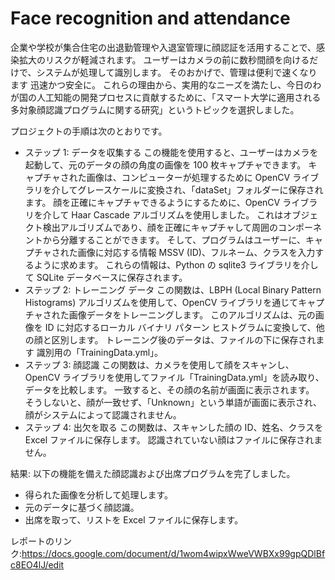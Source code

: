 # Face recognition and attendance
企業や学校が集合住宅の出退勤管理や入退室管理に顔認証を活用することで、感染拡大のリスクが軽減されます。 ユーザーはカメラの前に数秒間顔を向けるだけで、システムが処理して識別します。 そのおかげで、管理は便利で速くなります 迅速かつ安全に。
これらの理由から、実用的なニーズを満たし、今日のわが国の人工知能の開発プロセスに貢献するために、「スマート大学に適用される多対象顔認識プログラムに関する研究」というトピックを選択しました。

プロジェクトの手順は次のとおりです。
+ ステップ 1: データを収集する
この機能を使用すると、ユーザーはカメラを起動して、元のデータの顔の角度の画像を 100 枚キャプチャできます。 キャプチャされた画像は、コンピューターが処理するために OpenCV ライブラリを介してグレースケールに変換され、「dataSet」フォルダーに保存されます。 顔を正確にキャプチャできるようにするために、OpenCV ライブラリを介して Haar Cascade アルゴリズムを使用しました。 これはオブジェクト検出アルゴリズムであり、顔を正確にキャプチャして周囲のコンポーネントから分離することができます。
そして、プログラムはユーザーに、キャプチャされた画像に対応する情報 MSSV (ID)、フルネーム、クラスを入力するように求めます。 これらの情報は、Python の sqlite3 ライブラリを介して SQLite データベースに保存されます。
+ ステップ 2: トレーニング データ
この関数は、LBPH (Local Binary Pattern Histograms) アルゴリズムを使用して、OpenCV ライブラリを通じてキャプチャされた画像データをトレーニングします。 このアルゴリズムは、元の画像を ID に対応するローカル バイナリ パターン ヒストグラムに変換して、他の顔と区別します。 トレーニング後のデータは、ファイルの下に保存されます
識別用の「TrainingData.yml」。
+ ステップ 3: 顔認識
この関数は、カメラを使用して顔をスキャンし、OpenCV ライブラリを使用してファイル「TrainingData.yml」を読み取り、データを比較します。 一致すると、その顔の名前が画面に表示されます。 そうしないと、顔が一致せず、「Unknown」という単語が画面に表示され、顔がシステムによって認識されません。
+ ステップ 4: 出欠を取る
この関数は、スキャンした顔の ID、姓名、クラスを Excel ファイルに保存します。
認識されていない顔はファイルに保存されません。

結果: 以下の機能を備えた顔認識および出席プログラムを完了しました。
+ 得られた画像を分析して処理します。
+ 元のデータに基づく顔認識。
+ 出席を取って、リストを Excel ファイルに保存します。

レポートのリンク:https://docs.google.com/document/d/1wom4wipxWweVWBXx99gpQDlBfc8EO4lJ/edit

